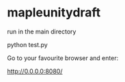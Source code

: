 # mapleunitydraft

run in the main directory

python test.py


Go to your favourite browser and enter:

http://0.0.0.0:8080/

